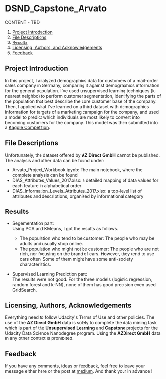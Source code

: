# DSND_Capstone_Arvato

CONTENT - TBD

1. [Project Introduction](#intro)
2. [File Descriptions](#files)
3. [Results](#results)
4. [Licensing, Authors, and Acknowledgements](#licensing)
5. [Feedback](#fb)

## Project Introduction<a name="intro"></a>

In this project, I analyzed demographics data for customers of a mail-order sales company in Germany, comparing it against demographics information
for the general population. I've used unsupervised learning techniques (k-nearest neighbo) to perform customer segmentation, identifying the parts of the
population that best describe the core customer base of the company. Then, I applied what I've learned on a third dataset with demographics 
information for targets of a marketing campaign for the company, and used a model to predict which individuals are most likely to convert into 
becoming customers for the company. This model was then submitted into a [Kaggle Competition](https://www.kaggle.com/c/udacity-arvato-identify-customers/).


## File Descriptions <a name="files"></a>

Unfortunately, the dataset offered by **AZ Direct GmbH** cannot be published. The analysis and other data can be found under:

- Arvato_Project_Workbook.ipynb: The main notebook, where the complete analysis can be found
- DIAS_Attributes_Values_2017.xlsx: a detailed mapping of data values for each feature in alphabetical order
- DIAS_Information_Levels_Attributes_2017.xlsx: a top-level list of attributes and descriptions, organized by informational category

## Results<a name="results"></a>

- Segementation part:    
Using PCA and KMeans, I got the results as follows.
    - The population who tend to be customer: The people who may be adults and usually shop online.
    - The population who might not be customer: The people who are not rich, nor focusing on the brand of cars. However, they tend to use cars often. Some of them might have some anti-society characteristics.    

- Supervised Learning Prediction part:    
The results were not good. For the three models (logistic regression, random forest and k-NN), none of them has good precision even used GridSearch.


## Licensing, Authors, Acknowledgements<a name="licensing"></a>

Everything need to follow Udacity's Terms of Use and other policies. The use of the **AZ Direct GmbH** data is solely to
complete the data mining task which is part of the **Unsupervised
Learning** and **Capstone** projects for the Udacity Data
Science Nanodegree program. Using the **AZDirect GmbH** data in any other context is prohibited.

## Feedback<a name="fb"></a>

If you have any comments, ideas or feedback, feel free to leave your message either here or the post at [medium](https://medium.com/@musictenors/udacity-data-scientice-nano-degree-capstone-project-create-customer-segmentation-report-for-852d3e6d3180). And thank your in advance !
